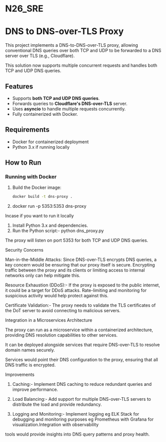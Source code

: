 # N26_SRE

# DNS to DNS-over-TLS Proxy

This project implements a DNS-to-DNS-over-TLS proxy, allowing conventional DNS queries over both TCP and UDP to be forwarded to a DNS server over TLS (e.g., Cloudflare).

This solution now supports multiple concurrent requests and handles both TCP and UDP DNS queries. 

## Features
- Supports **both TCP and UDP DNS queries**.
- Forwards queries to **Cloudflare's DNS-over-TLS** server.
- Uses **asyncio** to handle multiple requests concurrently.
- Fully containerized with Docker.

## Requirements
- Docker for containerized deployment
- Python 3.x if running locally

## How to Run

### Running with Docker
1. Build the Docker image:
   ```bash
   docker build -t dns-proxy .

2. docker run -p 5353:5353 dns-proxy


Incase if you want to run it locally 

1. Install Python 3.x and dependencies.
2. Run the Python script:-
    python dns_proxy.py

The proxy will listen on port 5353 for both TCP and UDP DNS queries.

Security Concerns

Man-in-the-Middle Attacks: Since DNS-over-TLS encrypts DNS queries, a key concern would be ensuring that our proxy itself is secure. Encrypting traffic between the proxy and its clients or limiting access to internal networks only can help mitigate this.

Resource Exhaustion (DDoS):- If the proxy is exposed to the public internet, it could be a target for DDoS attacks. Rate-limiting and monitoring for suspicious activity would help protect against this.

Certificate Validation:- The proxy needs to validate the TLS certificates of the DoT server to avoid connecting to malicious servers.


Integration in a Microservices Architecture

The proxy can run as a microservice within a containerized architecture, providing DNS resolution capabilities to other services.

It can be deployed alongside services that require DNS-over-TLS to resolve domain names securely.

Services would point their DNS configuration to the proxy, ensuring that all DNS traffic is encrypted.


Improvements

1. Caching:- Implement DNS caching to reduce redundant queries and improve performance.

2. Load Balancing:- Add support for multiple DNS-over-TLS servers to distribute the load and provide redundancy.

3. Logging and Monitoring:- Implement logging eg ELK Stack for debugging and monitoring purposes eg Prometheus with Grafana for visualization.Integration with observability 

tools would provide insights into DNS query patterns and proxy health.



